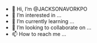 - 👋 Hi, I’m @JACKSONAVORKPO
- 👀 I’m interested in ...
- 🌱 I’m currently learning ...
- 💞️ I’m looking to collaborate on ...
- 📫 How to reach me ...

<!---
JACKSONAVORKPO/JACKSONAVORKPO is a ✨ special ✨ repository because its `README.md` (this file) appears on your GitHub profile.
You can click the Preview link to take a look at your changes.
--->
